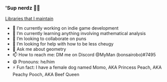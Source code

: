 ### 'Sup nerdz 👋🤓

[Libraries that I maintain](https://github.com/stars/bonsairobo/lists/my-stack)

- 🔭 I’m currently working on indie game development
- 🌱 I’m currently learning anything involving mathematical analysis
- 👯 I’m looking to collaborate on puns
- 🤔 I’m looking for help with how to be less cheugy
- 💬 Ask me about geometry
- 📫 How to reach me: DM me on Discord @MyMan (bonsairobo)#7495
- 😄 Pronouns: he/him
- ⚡ Fun fact: I have a female dog named Momo, AKA Princess Peach, AKA Peachy Pooch, AKA Beef Queen
